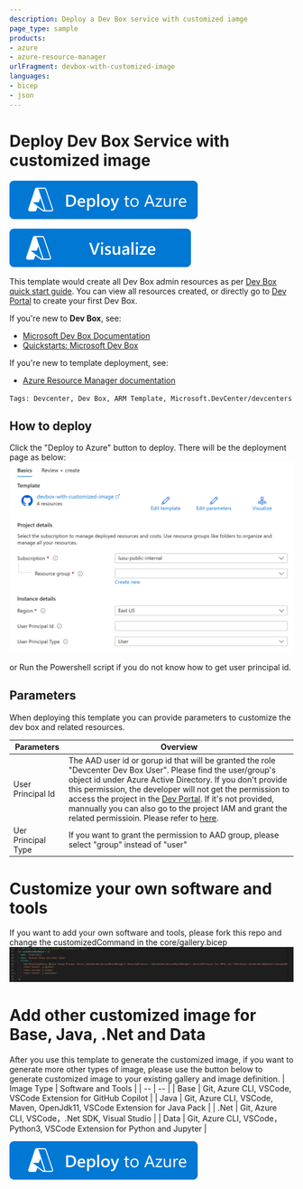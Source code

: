 ```yaml
---
description: Deploy a Dev Box service with customized iamge
page_type: sample
products:
- azure
- azure-resource-manager
urlFragment: devbox-with-customized-image
languages:
- bicep
- json
---
```

# Deploy Dev Box Service with customized image

[![Deploy To Azure](https://raw.githubusercontent.com/Azure/azure-quickstart-templates/master/1-CONTRIBUTION-GUIDE/images/deploytoazure.svg?sanitize=true)](https://portal.azure.com/#create/Microsoft.Template/uri/https%3A%2F%2Fraw.githubusercontent.com%2Fluxu-ms%2Fazure-quickstart-templates%2Fmaster%2Fquickstarts%2Fmicrosoft.devcenter%2Fdevbox-with-customized-image%2Fazuredeploy.json)

[![Visualize](https://raw.githubusercontent.com/Azure/azure-quickstart-templates/master/1-CONTRIBUTION-GUIDE/images/visualizebutton.svg?sanitize=true)](http://armviz.io/#/?load=https%3A%2F%2Fraw.githubusercontent.com%2Fluxu-ms%2Fazure-quickstart-templates%2Fmaster%2Fquickstarts%2Fmicrosoft.devcenter%2Fdevbox-with-customized-image%2Fazuredeploy.json)

This template would create all Dev Box admin resources as per [Dev Box quick start guide](https://learn.microsoft.com/en-us/azure/dev-box/quickstart-create-dev-box). You can view all resources created, or directly go to [Dev Portal](https://devportal.microsoft.com) to create your first Dev Box.

If you're new to **Dev Box**, see:

- [Microsoft Dev Box Documentation](https://learn.microsoft.com/en-us/azure/dev-box/overview-what-is-microsoft-dev-box)
- [Quickstarts: Microsoft Dev Box](https://learn.microsoft.com/en-us/azure/dev-box/quickstart-configure-dev-box-service?tabs=AzureADJoin)

If you're new to template deployment, see:

- [Azure Resource Manager documentation](https://docs.microsoft.com/azure/azure-resource-manager/)

`Tags: Devcenter, Dev Box, ARM Template, Microsoft.DevCenter/devcenters`


## How to deploy

Click the "Deploy to Azure" button to deploy. There will be the deployment page as below:
![Deployment Sample](assets/deployment-page.png)

or Run the Powershell script if you do not know how to get user principal id. 

## Parameters

When deploying this template you can provide parameters to customize the dev box and related resources.

| Parameters | Overview |
| -- | -- |
| User Principal Id | The AAD user id or gorup id that will be granted the role "Devcenter Dev Box User". Please find the user/group's object id under Azure Active Directory. If you don't provide this permission, the developer will not get the permission to access the project in the [Dev Portal](https://devportal.microsoft.com). If it's not provided, mannually you can also go to the project IAM and grant the related permissioin. Please refer to [here](https://learn.microsoft.com/en-us/azure/dev-box/quickstart-configure-dev-box-service?tabs=AzureADJoin#6-provide-access-to-a-dev-box-project). |
| Uer Principal Type | If you want to grant the permission to AAD group, please select "group" instead of "user" |

# Customize your own software and tools

If you want to add your own software and tools, please fork this repo and change the customizedCommand in the core/gallery.bicep
![customized-command](assets/customized-command.png)

# Add other customized image for Base, Java, .Net and Data

After you use this template to generate the customized image, if you want to generate more other types of image, please use the button below to generate customized image to your existing gallery and image definition.
| Image Type | Software and Tools |
| -- | -- |
| Base | Git, Azure CLI, VSCode, VSCode Extension for GitHub Copilot |
| Java | Git, Azure CLI, VSCode, Maven, OpenJdk11, VSCode Extension for Java Pack |
| .Net | Git, Azure CLI, VSCode，.Net SDK, Visual Studio |
| Data | Git, Azure CLI, VSCode，Python3, VSCode Extension for Python and Jupyter |

[![Deploy to Azure](https://raw.githubusercontent.com/Azure/azure-quickstart-templates/master/1-CONTRIBUTION-GUIDE/images/deploytoazure.svg?sanitize=true)](https://portal.azure.com/#create/Microsoft.Template/uri/https%3A%2F%2Fraw.githubusercontent.com%2Fluxu-ms%2Fazure-quickstart-templates%2Fmaster%2Fquickstarts%2Fmicrosoft.devcenter%2Fdevbox-with-customized-image%2Fcustomized-image%2Fcustomized-image.json)
